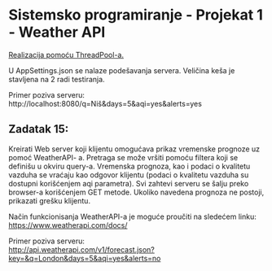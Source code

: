 # Sistemsko programiranje - Projekat 1 - Weather API

<ins>Realizacija pomoću ThreadPool-a.</ins>

U AppSettings.json se nalaze podešavanja servera. Veličina keša je stavljena na 2 radi testiranja.

Primer poziva serveru: <br/>
http://localhost:8080/q=Niš&days=5&aqi=yes&alerts=yes

## Zadatak 15:
Kreirati Web server koji klijentu omogućava prikaz vremenske prognoze uz pomoć WeatherAPI-
a. Pretraga se može vršiti pomoću filtera koji se definišu u okviru query-a. Vremenska prognoza,
kao i podaci o kvalitetu vazduha se vraćaju kao odgovor klijentu (podaci o kvalitetu vazduha su
dostupni korišćenjem aqi parametra). Svi zahtevi serveru se šalju preko browser-a korišćenjem
GET metode. Ukoliko navedena prognoza ne postoji, prikazati grešku klijentu.

Način funkcionisanja WeatherAPI-a je moguće proučiti na sledećem linku: <br/> https://www.weatherapi.com/docs/

Primer poziva serveru: <br/> http://api.weatherapi.com/v1/forecast.json?key=&q=London&days=5&aqi=yes&alerts=no
